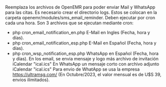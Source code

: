 Reemplaza los archivos de OpenEMR para poder enviar Mail y WhatsApp para las citas.
Es necesario crear el directorio logs.
Estos se colocan en la carpeta openemr/modules/sms_email_reminder.
Deben ejecutar por cron cada una hora.
Son 3 archivos que se ejecutan mediante cron:
- php cron_email_notification_en.php  E-Mail en Ingles (Fecha, hora y días).
- php cron_email_notification_esp.php  E-Mail en Español (Fecha, hora y días).
- php cron_wsp_notification_esp.php  WhatsApp en Español (Fecha, hora y días).
En los email, se envia mensaje y logo más archivo de invitación iCalendar "ical.ics"
En WhatsApp un mensaje corto con archivo adjunto iCalendar "ical.ics"
Para envio de WhatApp se usa la empresa https://ultramsg.com/ (En Octubre/2023, el 
valor mensual es de U$S 39, envios ilimitados).
